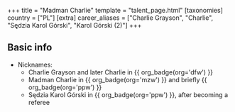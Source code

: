 +++
title = "Madman Charlie"
template = "talent_page.html"
[taxonomies]
country = ["PL"]
[extra]
career_aliases = ["Charlie Grayson", "Charlie", "Sędzia Karol Górski", "Karol Górski (2)"]
+++

## Basic info

* Nicknames:
  - Charlie Grayson and later Charlie in {{ org_badge(org='dfw') }}
  - Madman Charlie in {{ org_badge(org='mzw') }} and briefly {{ org_badge(org='ppw') }}
  - Sędzia Karol Górski in {{ org_badge(org='ppw') }}, after becoming a referee
